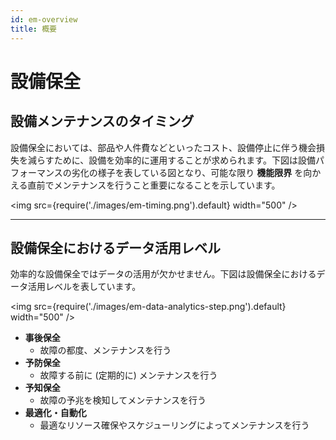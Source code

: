 ```yaml
---
id: em-overview
title: 概要
---
```

# 設備保全
## 設備メンテナンスのタイミング
設備保全においては、部品や人件費などといったコスト、設備停止に伴う機会損失を減らすために、設備を効率的に運用することが求められます。下図は設備パフォーマンスの劣化の様子を表している図となり、可能な限り **機能限界** を向かえる直前でメンテナンスを行うこと重要になることを示しています。

<img src={require('./images/em-timing.png').default} width="500" /><br />

---

## 設備保全におけるデータ活用レベル
効率的な設備保全ではデータの活用が欠かせません。下図は設備保全におけるデータ活用レベルを表しています。

<img src={require('./images/em-data-analytics-step.png').default} width="500" /><br />


- **事後保全**
  - 故障の都度、メンテナンスを行う
- **予防保全**
  - 故障する前に (定期的に) メンテナンスを行う
- **予知保全**
  - 故障の予兆を検知してメンテナンスを行う
- **最適化・自動化**
  - 最適なリソース確保やスケジューリングによってメンテナンスを行う

